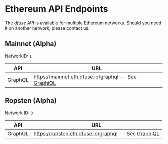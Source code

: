 # Ethereum API Endpoints

The _dfuse_ API is available for multiple Ethereum networks. Should you need it on another network, please contact us.

## Mainnet (Alpha)

NetworkID: `1`

API  | URL
------|------
GraphQL | https://mainnet.eth.dfuse.io/graphql -- See [GraphiQL](https://mainnet.eth.dfuse.io/graphiql/)

## Ropsten (Alpha)

Network ID: `3`

API  | URL
------|------
GraphQL | https://ropsten.eth.dfuse.io/graphql -- See [GraphiQL](https://ropsten.eth.dfuse.io/graphiql/)
